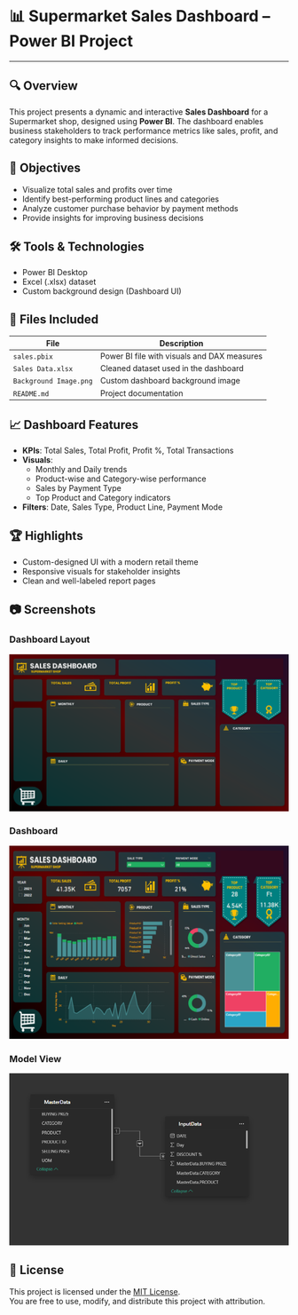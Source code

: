 # 📊 Supermarket Sales Dashboard – Power BI Project

---

## 🔍 Overview
This project presents a dynamic and interactive **Sales Dashboard** for a Supermarket shop, designed using **Power BI**. The dashboard enables business stakeholders to track performance metrics like sales, profit, and category insights to make informed decisions.

## 🧠 Objectives

- Visualize total sales and profits over time  
- Identify best-performing product lines and categories  
- Analyze customer purchase behavior by payment methods  
- Provide insights for improving business decisions

## 🛠 Tools & Technologies

- Power BI Desktop  
- Excel (.xlsx) dataset  
- Custom background design (Dashboard UI)

## 📁 Files Included

| File | Description |
|------|-------------|
| `sales.pbix` | Power BI file with visuals and DAX measures |
| `Sales Data.xlsx` | Cleaned dataset used in the dashboard |
| `Background Image.png` | Custom dashboard background image |
| `README.md` | Project documentation |

## 📈 Dashboard Features

- **KPIs**: Total Sales, Total Profit, Profit %, Total Transactions  
- **Visuals**:  
  - Monthly and Daily trends  
  - Product-wise and Category-wise performance  
  - Sales by Payment Type  
  - Top Product and Category indicators  
- **Filters**: Date, Sales Type, Product Line, Payment Mode

## 🏆 Highlights

- Custom-designed UI with a modern retail theme  
- Responsive visuals for stakeholder insights  
- Clean and well-labeled report pages

## 📷 Screenshots

### Dashboard Layout
![Screenshot](Background%20Image.png)

### Dashboard
![Screenshot](screenshots/dashboard.png)

### Model View
![Screenshot](screenshots/model.png)

## 📄 License

This project is licensed under the [MIT License](LICENSE).  
You are free to use, modify, and distribute this project with attribution.
